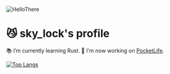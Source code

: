![HelloThere](https://media1.tenor.com/images/e884f717b42f78f0792d914117cd010d/tenor.gif?itemid=9442662)

# 😼 sky_lock's profile

📚 I’m currently learning Rust.
🎲 I'm now working on [PocketLife](https://monocraft.net/servers/xK1rqXiWsARGtsWBGMzP/vote "PocketLife").

[![Top Langs](https://github-readme-stats.vercel.app/api/top-langs/?username=skylinelock&layout=compact&card_width=450&theme=solarized-light)](https://github.com/anuraghazra/github-readme-stats)